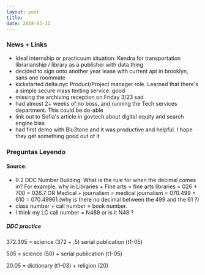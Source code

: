 ```yaml
---
layout: post
title: 
date: 2018-03-11
---
```


### News + Links
* Ideal internship or practicuum situation: Kendra for transportation librarianship / library as a publisher with data thing
* decided to sign onto another year lease with current apt in brooklyn, sans one roommate
* kickstarted delta.nyc Product/Project manager role. Learned that there's a simple secure mass texting service. good
* missing the archiving reception on Friday 3/23 sad
* had almost 2+ weeks of no boss, and running the Tech services department. This could be do-able
* link out to Sofia's article in govtech about digital equity and search engine bias
* had first demo with Blu3tone and it was productive and helpful. I hope they get something good out of it

### Preguntas Leyendo
#### Source:
* 9.2 DDC Number Building: What is the rule for when the decimal comes in? For example, why in 
  Libraries + Fine arts = fine arts libraries 
  = 026 + 700 = 026.7
 OR
 Medical + journalism = medical journalism
 = 070.499 + 610 = 070.49961 (why is there no decimal between the 499 and the 61 ?)
* class number + call number = book number. 
* I think my LC call number = N489 or is it N48 ?

 


##### DDC practice
372.305 = science (372 + .5) serial publication (t1-05)

505 = science (50) + serial publication (t1-05)

20.05 = dictionary (t1-03) + religion (20)
